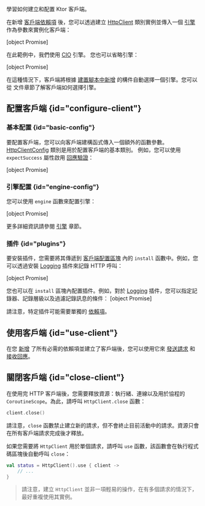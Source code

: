[//]: # (title: 建立並配置客戶端)

<show-structure for="chapter" depth="2"/>

<link-summary>學習如何建立和配置 Ktor 客戶端。</link-summary>

在新增 [客戶端依賴項](client-dependencies.md) 後，您可以透過建立 [HttpClient](https://api.ktor.io/ktor-client/ktor-client-core/io.ktor.client/-http-client/index.html) 類別實例並傳入一個 [引擎](client-engines.md) 作為參數來實例化客戶端：

[object Promise]

在此範例中，我們使用 [CIO](https://api.ktor.io/ktor-client/ktor-client-cio/io.ktor.client.engine.cio/-c-i-o/index.html) 引擎。
您也可以省略引擎：

[object Promise]

在這種情況下，客戶端將根據 [建置腳本中新增](client-dependencies.md#engine-dependency) 的構件自動選擇一個引擎。您可以從 [](client-engines.md#default) 文件章節了解客戶端如何選擇引擎。

## 配置客戶端 {id="configure-client"}

### 基本配置 {id="basic-config"}

要配置客戶端，您可以向客戶端建構函式傳入一個額外的函數參數。
[HttpClientConfig](https://api.ktor.io/ktor-client/ktor-client-core/io.ktor.client/-http-client-config/index.html) 類別是用於配置客戶端的基本類別。
例如，您可以使用 `expectSuccess` 屬性啟用 [回應驗證](client-response-validation.md)：

[object Promise]

### 引擎配置 {id="engine-config"}
您可以使用 `engine` 函數來配置引擎：

[object Promise]

更多詳細資訊請參閱 [引擎](client-engines.md) 章節。

### 插件 {id="plugins"}
要安裝插件，您需要將其傳遞到 [客戶端配置區塊](#configure-client) 內的 `install` 函數中。例如，您可以透過安裝 [Logging](client-logging.md) 插件來記錄 HTTP 呼叫：

[object Promise]

您也可以在 `install` 區塊內配置插件。例如，對於 [Logging](client-logging.md) 插件，您可以指定記錄器、記錄層級以及過濾記錄訊息的條件：
[object Promise]

請注意，特定插件可能需要單獨的 [依賴項](client-dependencies.md)。

## 使用客戶端 {id="use-client"}
在您 [新增](client-dependencies.md) 了所有必需的依賴項並建立了客戶端後，您可以使用它來 [發送請求](client-requests.md) 和 [接收回應](client-responses.md)。

## 關閉客戶端 {id="close-client"}

在使用完 HTTP 客戶端後，您需要釋放資源：執行緒、連線以及用於協程的 `CoroutineScope`。為此，請呼叫 `HttpClient.close` 函數：

```kotlin
client.close()
```

請注意，`close` 函數禁止建立新的請求，但不會終止目前活動中的請求。資源只會在所有客戶端請求完成後才釋放。

如果您需要將 `HttpClient` 用於單個請求，請呼叫 `use` 函數，該函數會在執行程式碼區塊後自動呼叫 `close`：

```kotlin
val status = HttpClient().use { client ->
    // ...
}
```

> 請注意，建立 `HttpClient` 並非一項輕易的操作，在有多個請求的情況下，最好重複使用其實例。